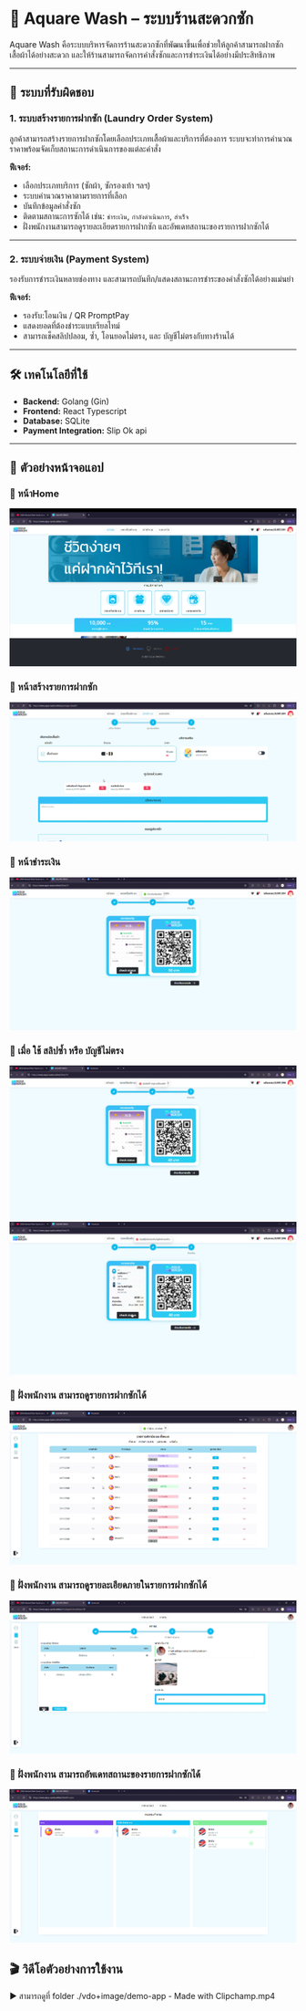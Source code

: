 # 🧺 Aquare Wash – ระบบร้านสะดวกซัก

Aquare Wash คือระบบบริหารจัดการร้านสะดวกซักที่พัฒนาขึ้นเพื่อช่วยให้ลูกค้าสามารถฝากซักเสื้อผ้าได้อย่างสะดวก และให้ร้านสามารถจัดการคำสั่งซักและการชำระเงินได้อย่างมีประสิทธิภาพ

---

## 📌 ระบบที่รับผิดชอบ

### 1. ระบบสร้างรายการฝากซัก (Laundry Order System)

ลูกค้าสามารถสร้างรายการฝากซักโดยเลือกประเภทเสื้อผ้าและบริการที่ต้องการ ระบบจะทำการคำนวณราคาพร้อมจัดเก็บสถานะการดำเนินการของแต่ละคำสั่ง

**ฟีเจอร์:**
- เลือกประเภทบริการ (ซักผ้า, ซักรองเท้า ฯลฯ)
- ระบบคำนวณราคาตามรายการที่เลือก
- บันทึกข้อมูลคำสั่งซัก
- ติดตามสถานะการซักได้ เช่น: `ชำระเงิน`, `กำลังดำเนินการ`, `สำเร็จ`
- ฝั่งพนักงานสามารถดูรายละเอียดรายการฝากซัก และอัพเดทสถานะของรายการฝากซักได้
---

### 2. ระบบจ่ายเงิน (Payment System)

รองรับการชำระเงินหลายช่องทาง และสามารถบันทึก/แสดงสถานะการชำระของคำสั่งซักได้อย่างแม่นยำ

**ฟีเจอร์:**
- รองรับ:โอนเงิน / QR PromptPay
- แสดงยอดที่ต้องชำระแบบเรียลไทม์
- สามารถเช็คสลิปปลอม, ซ้ำ, โอนยอดไม่ตรง, และ บัญชีไม่ตรงกับทางร้านได้


---

## 🛠️ เทคโนโลยีที่ใช้


- **Backend:** Golang (Gin)
- **Frontend:** React Typescript
- **Database:** SQLite
- **Payment Integration:** Slip Ok api

---
## 📸 ตัวอย่างหน้าจอแอป

### 🔹 หน้าHome
![หน้าเลือกบริการ](./vdo+image/home.png)

### 🔹 หน้าสร้างรายการฝากซัก
![หน้าเลือกบริการ](./vdo+image/order.png)
### 🔹 หน้าชำระเงิน
![หน้าชำระเงิน](./vdo+image/payment.png)
### 🔹 เมื่อ ใช้ สลิปซ้ำ หรือ บัญชีไม่ตรง
![หน้าชำระเงิน](./vdo+image/ERROR-slip.png)
![หน้าชำระเงิน](./vdo+image/ERROR-slip2.png)

### 🔹 ฝั่งพนักงาน สามารถดูรายการฝากซักได้
![หน้าชำระเงิน](./vdo+image/Em1.png)

### 🔹 ฝั่งพนักงาน สามารถดูรายละเอียดภายในรายการฝากซักได้
![หน้าชำระเงิน](./vdo+image/em2.png)

### 🔹 ฝั่งพนักงาน สามารถอัพเดทสถานะของรายการฝากซักได้
![หน้าชำระเงิน](./vdo+image/Em3.png)

## 🎬 วิดีโอตัวอย่างการใช้งาน

▶️ สามารถดูที่ folder ./vdo+image/demo-app - Made with Clipchamp.mp4


